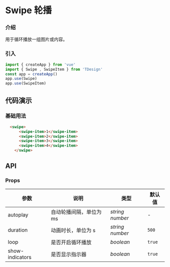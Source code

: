 # Swipe 轮播


### 介绍

用于循环播放一组图片或内容。


### 引入

```js
import { createApp } from 'vue'
import { Swipe , SwipeItem } from 'TDesign'
const app = createApp()
app.use(Swipe)
app.use(SwipeItem)
```

## 代码演示

### 基础用法

```html
  <swipe>
      <swipe-item>1</swipe-item>
      <swipe-item>2</swipe-item>
      <swipe-item>3</swipe-item>
      <swipe-item>4</swipe-item>
    </swipe>
```

## API

### Props

| 参数         | 说明     | 类型     | 默认值       |
| ------------ | -------- | -------- | ------------ |
| autoplay         | 自动轮播间隔，单位为 ms	 | _string_  _number_ | -            |
| duration         | 动画时长，单位为 s | _string_  _number_ | `500`            |
| loop         | 是否开启循环播放	 | _boolean_  | `true`             |
| show-indicators	         | 是否显示指示器		 | _boolean_  | `true`  |

